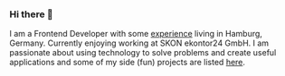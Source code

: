 ### Hi there 👋
I am a Frontend Developer with some [experience](https://www.jose-torreblanca.com/experience "Esperience") living in Hamburg, Germany. Currently enjoying working at SKON ekontor24 GmbH. I am passionate about using technology to solve problems and create useful applications and some of my side (fun) projects are listed [here](https://www.jose-torreblanca.com/projects "Projects").
